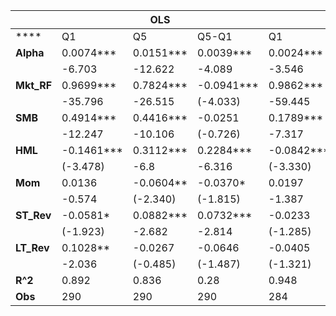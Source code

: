 |            |            | **OLS**   |            |            | **RF**    |            |           | **NN5**   |            |            | **LSTM**   |
|------------|------------|-----------|------------|------------|-----------|------------|-----------|-----------|------------|------------|------------|
| ****       | Q1         | Q5        | Q5-Q1      | Q1         | Q5        | Q5-Q1      | Q1        | Q5        | Q5-Q1      | Q1         | Q5         | Q5-Q1      |
| **Alpha**  | 0.0074***  | 0.0151*** | 0.0039***  | 0.0024***  | 0.0203*** | 0.0090***  | 0.0030*** | 0.0203*** | 0.0087***  | 0.0028***  | 0.0113***  | 0.0043***  |
|            | -6.703     | -12.622   | -4.089     | -3.546     | -20.5     | -15.66     | -4.474    | -20.398   | -15.053    | -3.699     | -10.302    | -6.759     |
| **Mkt_RF** | 0.9699***  | 0.7824*** | -0.0941*** | 0.9862***  | 0.7224*** | -0.1322*** | 0.9957*** | 0.7218*** | -0.1372*** | 1.0197***  | 0.7703***  | -0.1248*** |
|            | -35.796    | -26.515   | (-4.033)   | -59.445    | -29.111   | (-9.203)   | -59.481   | -28.948   | (-9.526)   | -54.55     | -27.878    | (-7.846)   |
| **SMB**    | 0.4914***  | 0.4416*** | -0.0251    | 0.1789***  | 0.6781*** | 0.2495***  | 0.1808*** | 0.7251*** | 0.2720***  | 0.1918***  | 0.5188***  | 0.1632***  |
|            | -12.247    | -10.106   | (-0.726)   | -7.317     | -18.545   | -11.792    | -7.332    | -19.735   | -12.816    | -6.943     | -12.705    | -6.943     |
| **HML**    | -0.1461*** | 0.3112*** | 0.2284***  | -0.0842*** | 0.2002*** | 0.1421***  | -0.0582** | 0.1673*** | 0.1126***  | -0.1259*** | 0.3301***  | 0.2280***  |
|            | (-3.478)   | -6.8      | -6.316     | (-3.330)   | -5.293    | -6.489     | (-2.281)  | -4.402    | -5.128     | (-4.427)   | -7.851     | -9.419     |
| **Mom**    | 0.0136     | -0.0604** | -0.0370*   | 0.0197     | -0.027    | -0.0234*   | 0.0156    | -0.0095   | -0.0125    | 0.0474***  | -0.1389*** | -0.0929*** |
|            | -0.574     | (-2.340)  | (-1.815)   | -1.387     | (-1.270)  | (-1.899)   | -1.088    | (-0.444)  | (-1.016)   | -2.964     | (-5.875)   | (-6.823)   |
| **ST_Rev** | -0.0581*   | 0.0882*** | 0.0732***  | -0.0233    | 0.0218    | 0.0226     | -0.0569** | 0.0344    | 0.0457**   | -0.0315    | 0.1010***  | 0.0662***  |
|            | (-1.923)   | -2.682    | -2.814     | (-1.285)   | -0.801    | -1.435     | (-3.103)  | -1.262    | -2.896     | (-1.554)   | -3.374     | -3.843     |
| **LT_Rev** | 0.1028**   | -0.0267   | -0.0646    | -0.0405    | 0.0175    | 0.0291     | -0.0477   | 0.0421    | 0.045      | -0.0679*   | -0.0812    | -0.0066    |
|            | -2.036     | (-0.485)  | (-1.487)   | (-1.321)   | -0.382    | -1.096     | (-1.541)  | -0.914    | -1.69      | (-1.971)   | (-1.596)   | (-0.226)   |
| **R^2**    | 0.892      | 0.836     | 0.28       | 0.948      | 0.883     | 0.521      | 0.947     | 0.887     | 0.544      | 0.94       | 0.872      | 0.539      |
| **Obs**    | 290        | 290       | 290        | 284        | 284       | 284        | 284       | 284       | 284        | 278        | 278        | 278        |

